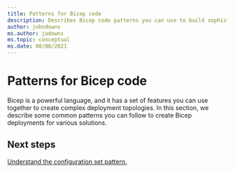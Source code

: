 ```yaml
---
title: Patterns for Bicep code
description: Describes Bicep code patterns you can use to build sophisticated deployments.
author: johndowns
ms.author: jodowns
ms.topic: conceptual
ms.date: 08/08/2021
---
```

# Patterns for Bicep code

Bicep is a powerful language, and it has a set of features you can use together to create complex deployment topologies. In this section, we describe some common patterns you can follow to create Bicep deployments for various solutions.

## Next steps

[Understand the configuration set pattern.](patterns-configuration-set.md)
